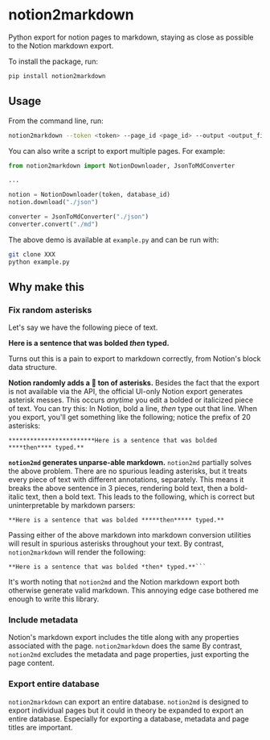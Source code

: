 # notion2markdown

Python export for notion pages to markdown, staying as close as possible to the Notion markdown export.

To install the package, run:

```bash
pip install notion2markdown
```

## Usage

From the command line, run:

```bash
notion2markdown --token <token> --page_id <page_id> --output <output_file>
```

You can also write a script to export multiple pages. For example:

```python
from notion2markdown import NotionDownloader, JsonToMdConverter

...

notion = NotionDownloader(token, database_id)
notion.download("./json")

converter = JsonToMdConverter("./json")
converter.convert("./md")
```

The above demo is available at `example.py` and can be run with:

```bash
git clone XXX
python example.py
```

## Why make this

### Fix random asterisks

Let's say we have the following piece of text.

**Here is a sentence that was bolded *then* typed.**

Turns out this is a pain to export to markdown correctly, from Notion's block data structure.

**Notion randomly adds a 💩 ton of asterisks.** Besides the fact that the export is not available via the API, the official UI-only Notion export generates asterisk messes. This occurs *anytime* you edit a bolded or italicized piece of text. You can try this: In Notion, bold a line, *then* type out that line. When you export, you'll get something like the following; notice the prefix of 20 asterisks:

```
************************Here is a sentence that was bolded ****then**** typed.**
```

**`notion2md` generates unparse-able markdown.** `notion2md` partially solves the above problem. There are no spurious leading asterisks, but it treats every piece of text with different annotations, separately. This means it breaks the above sentence in 3 pieces, rendering bold text, then a bold-italic text, then a bold text. This leads to the following, which is correct but uninterpretable by markdown parsers:

```
**Here is a sentence that was bolded *****then***** typed.**
```

Passing either of the above markdown into markdown conversion utilities will result in spurious asterisks throughout your text. By contrast, `notion2markdown` will render the following:

```
**Here is a sentence that was bolded *then* typed.**```
```

It's worth noting that `notion2md` and the Notion markdown export both otherwise generate valid markdown. This annoying edge case bothered me enough to write this library.

### Include metadata

Notion's markdown export includes the title along with any properties associated with the page. `notion2markdown` does the same By contrast, `notion2md` excludes the metadata and page properties, just exporting the page content.

### Export entire database

`notion2markdown` can export an entire database. `notion2md` is designed to export individual pages but it could in theory be expanded to export an entire database. Especially for exporting a database, metadata and page titles are important.